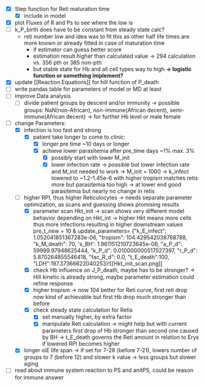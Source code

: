 - [x] Step function for Reti maturation time
	- [x] include in model
- [x] plot Fluxes of R and Ps to see where the low is 
- [ ] k_P_birth does have to be constant from steady state calc?
	- reti number low and idea was to fit this as other half life times are more known or already fitted in case of maturation time 
		- if estimator can guess better score
		- estimation result higher than calculated value
			-> 294 calculation vs. 356 pth or 385 non-pth
		- but stable state for Hb and all cell types way to high
	**-> logistic function or something implement?**
- [x] update [[Reaction Equations]] for hill function of P_death
- [ ] write pandas table for parameters of model or MD at least
- [ ] improve Data analysis
	- [ ] divide patient groups by descent and/or immunity 
		-> possible groups: NaN(non-African), non-immune(African decent), semi-immune(African decent)
			-> for further Hb level or male female
- [ ] change Parameters:
	- [x] infection is too fast and strong
		- [x] patient take longer to come to clinic:
			- [x] longer pre time ~10 days or longer
			- [x] achieve lower parasitemia after pre_time days ~1% max. 3%
				- [x] possibly start with lower M_init 
				- [x] lower infection rate
	-> possible but lower infection rate and M_init needed to work
	-> M_init = 1000
	-> k_infect lowered to ~1.2-1.45e-6 with higher tropism matches retis more but parasitemia too high
	-> at lower end good parasitemia but nearly no change in retis
	- [ ] higher RPI, thus higher Reticulocytes -> needs separate parameter optimization, as scans and guessing shows promising results
		- [x] parameter scan Hkt_init
		-> scan shows very different model behavior depending on Hkt_int
		-> higher Hkt means more cells thus more infections resulting in higher downstream values 
			pre_t_new = 10 & update_parameters= {"k_E_infect": 1.052041851367283e-06, "tropism": 104.429542038768788, "k_M_death": 70, 's_BH': 1.961151210723645e-06, "a_P_d": 59999.97948625444, "k_P_d": 0.010000000517527397, "r_P_d": 5.870264855546418, "fac_R_d": 0.0, "t_E_death":100, "LDH":197.37366622040253}![[Hkt_init_scan.png]]
		- [x] check Hb influence on J_P_death, maybe has to be stronger?
		-> Hill kinetic is already strong, maybe parameter estimation could refine response  
		- [x] higher tropism
		-> now 104 better for Reti curve, first reti drop now kind of achievable but first Hb drop much stronger than before 
		- [x] check steady state calculation for Retis
			- [x] set manually higher, by extra factor 
			- [x] manipulate Reti calculation
		->  might help but with current parameters first drop of Hb stronger than second one caused by BH
		-> t_E_death governs the Reti amount in relation to Erys if lowered RPI becomes higher 
	- [x] longer oiE life span
		-> if set for 7-28 (before 7-21), lowers number of groups to 7 (before 12) and slower k value
		-> less groups but slower aging
- [ ] read about immune system reaction to PS and anitPS, could be reason for immune answer 